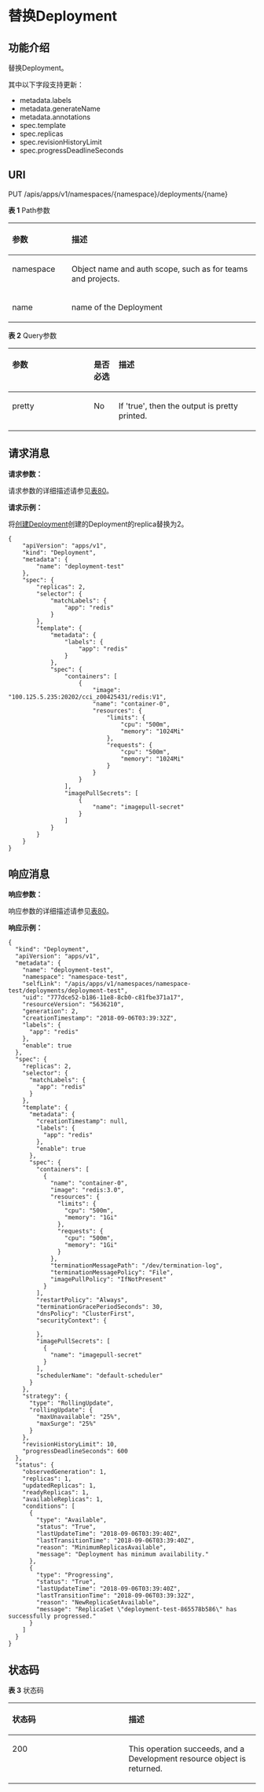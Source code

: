 # 替换Deployment<a name="cci_02_3024"></a>

## 功能介绍<a name="section172959268501"></a>

替换Deployment。

其中以下字段支持更新：

-   metadata.labels
-   metadata.generateName
-   metadata.annotations
-   spec.template
-   spec.replicas
-   spec.revisionHistoryLimit
-   spec.progressDeadlineSeconds

## URI<a name="section1524832914503"></a>

PUT /apis/apps/v1/namespaces/\{namespace\}/deployments/\{name\}

**表 1**  Path参数

<a name="table1696332124519"></a>
<table><thead align="left"><tr id="row11961332194516"><th class="cellrowborder" valign="top" width="24%" id="mcps1.2.3.1.1"><p id="p396032144518"><a name="p396032144518"></a><a name="p396032144518"></a>参数</p>
</th>
<th class="cellrowborder" valign="top" width="76%" id="mcps1.2.3.1.2"><p id="p18962325454"><a name="p18962325454"></a><a name="p18962325454"></a>描述</p>
</th>
</tr>
</thead>
<tbody><tr id="row9960327457"><td class="cellrowborder" valign="top" width="24%" headers="mcps1.2.3.1.1 "><p id="p1496113214456"><a name="p1496113214456"></a><a name="p1496113214456"></a>namespace</p>
</td>
<td class="cellrowborder" valign="top" width="76%" headers="mcps1.2.3.1.2 "><p id="p141902036155717"><a name="p141902036155717"></a><a name="p141902036155717"></a>Object name and auth scope, such as for teams and projects.</p>
</td>
</tr>
<tr id="row127506310151"><td class="cellrowborder" valign="top" width="24%" headers="mcps1.2.3.1.1 "><p id="p19499173311150"><a name="p19499173311150"></a><a name="p19499173311150"></a>name</p>
</td>
<td class="cellrowborder" valign="top" width="76%" headers="mcps1.2.3.1.2 "><p id="p1499123311158"><a name="p1499123311158"></a><a name="p1499123311158"></a>name of the Deployment</p>
</td>
</tr>
</tbody>
</table>

**表 2**  Query参数

<a name="table14970324122818"></a>
<table><thead align="left"><tr id="row0971162417289"><th class="cellrowborder" valign="top" width="33%" id="mcps1.2.4.1.1"><p id="zh-cn_topic_0079616860_zh-cn_topic_0079614957_p54329699"><a name="zh-cn_topic_0079616860_zh-cn_topic_0079614957_p54329699"></a><a name="zh-cn_topic_0079616860_zh-cn_topic_0079614957_p54329699"></a>参数</p>
</th>
<th class="cellrowborder" valign="top" width="10%" id="mcps1.2.4.1.2"><p id="p6151164282819"><a name="p6151164282819"></a><a name="p6151164282819"></a>是否必选</p>
</th>
<th class="cellrowborder" valign="top" width="56.99999999999999%" id="mcps1.2.4.1.3"><p id="p21518421288"><a name="p21518421288"></a><a name="p21518421288"></a>描述</p>
</th>
</tr>
</thead>
<tbody><tr id="row11971122412819"><td class="cellrowborder" valign="top" width="33%" headers="mcps1.2.4.1.1 "><p id="p1597142412282"><a name="p1597142412282"></a><a name="p1597142412282"></a>pretty</p>
</td>
<td class="cellrowborder" valign="top" width="10%" headers="mcps1.2.4.1.2 "><p id="p497132410288"><a name="p497132410288"></a><a name="p497132410288"></a>No</p>
</td>
<td class="cellrowborder" valign="top" width="56.99999999999999%" headers="mcps1.2.4.1.3 "><p id="p1597132420289"><a name="p1597132420289"></a><a name="p1597132420289"></a>If 'true', then the output is pretty printed.</p>
</td>
</tr>
</tbody>
</table>

## 请求消息<a name="section1244125315509"></a>

**请求参数：**

请求参数的详细描述请参见[表80](数据结构.md#table12862324102610)。

**请求示例：**

将[创建Deployment](创建Deployment.md)创建的Deployment的replica替换为2。

```
{
    "apiVersion": "apps/v1",
    "kind": "Deployment",
    "metadata": {
        "name": "deployment-test"
    },
    "spec": {
        "replicas": 2,
        "selector": {
            "matchLabels": {
                "app": "redis"
            }
        },
        "template": {
            "metadata": {
                "labels": {
                    "app": "redis"
                }
            },
            "spec": {
                "containers": [
                    {
                        "image": "100.125.5.235:20202/cci_z00425431/redis:V1",
                        "name": "container-0",
                        "resources": {
                            "limits": {
                                "cpu": "500m",
                                "memory": "1024Mi"
                            },
                            "requests": {
                                "cpu": "500m",
                                "memory": "1024Mi"
                            }
                        }
                    }
                ],
                "imagePullSecrets": [
                    {
                        "name": "imagepull-secret"
                    }
                ]
            }
        }
    }
}
```

## 响应消息<a name="section59181834162920"></a>

**响应参数：**

响应参数的详细描述请参见[表80](数据结构.md#table12862324102610)。

**响应示例：**

```
{
  "kind": "Deployment",
  "apiVersion": "apps/v1",
  "metadata": {
    "name": "deployment-test",
    "namespace": "namespace-test",
    "selfLink": "/apis/apps/v1/namespaces/namespace-test/deployments/deployment-test",
    "uid": "777dce52-b186-11e8-8cb0-c81fbe371a17",
    "resourceVersion": "5636210",
    "generation": 2,
    "creationTimestamp": "2018-09-06T03:39:32Z",
    "labels": {
      "app": "redis"
    },
    "enable": true
  },
  "spec": {
    "replicas": 2,
    "selector": {
      "matchLabels": {
        "app": "redis"
      }
    },
    "template": {
      "metadata": {
        "creationTimestamp": null,
        "labels": {
          "app": "redis"
        },
        "enable": true
      },
      "spec": {
        "containers": [
          {
            "name": "container-0",
            "image": "redis:3.0",
            "resources": {
              "limits": {
                "cpu": "500m",
                "memory": "1Gi"
              },
              "requests": {
                "cpu": "500m",
                "memory": "1Gi"
              }
            },
            "terminationMessagePath": "/dev/termination-log",
            "terminationMessagePolicy": "File",
            "imagePullPolicy": "IfNotPresent"
          }
        ],
        "restartPolicy": "Always",
        "terminationGracePeriodSeconds": 30,
        "dnsPolicy": "ClusterFirst",
        "securityContext": {

        },
        "imagePullSecrets": [
          {
            "name": "imagepull-secret"
          }
        ],
        "schedulerName": "default-scheduler"
      }
    },
    "strategy": {
      "type": "RollingUpdate",
      "rollingUpdate": {
        "maxUnavailable": "25%",
        "maxSurge": "25%"
      }
    },
    "revisionHistoryLimit": 10,
    "progressDeadlineSeconds": 600
  },
  "status": {
    "observedGeneration": 1,
    "replicas": 1,
    "updatedReplicas": 1,
    "readyReplicas": 1,
    "availableReplicas": 1,
    "conditions": [
      {
        "type": "Available",
        "status": "True",
        "lastUpdateTime": "2018-09-06T03:39:40Z",
        "lastTransitionTime": "2018-09-06T03:39:40Z",
        "reason": "MinimumReplicasAvailable",
        "message": "Deployment has minimum availability."
      },
      {
        "type": "Progressing",
        "status": "True",
        "lastUpdateTime": "2018-09-06T03:39:40Z",
        "lastTransitionTime": "2018-09-06T03:39:32Z",
        "reason": "NewReplicaSetAvailable",
        "message": "ReplicaSet \"deployment-test-865578b586\" has successfully progressed."
      }
    ]
  }
}
```

## 状态码<a name="section18404183601410"></a>

**表 3**  状态码

<a name="table9436536131414"></a>
<table><thead align="left"><tr id="row2436113641415"><th class="cellrowborder" valign="top" width="47%" id="mcps1.2.3.1.1"><p id="p18436193610144"><a name="p18436193610144"></a><a name="p18436193610144"></a>状态码</p>
</th>
<th class="cellrowborder" valign="top" width="53%" id="mcps1.2.3.1.2"><p id="p18436936101411"><a name="p18436936101411"></a><a name="p18436936101411"></a>描述</p>
</th>
</tr>
</thead>
<tbody><tr id="row94361036151419"><td class="cellrowborder" valign="top" width="47%" headers="mcps1.2.3.1.1 "><p id="p44361236161419"><a name="p44361236161419"></a><a name="p44361236161419"></a>200</p>
</td>
<td class="cellrowborder" valign="top" width="53%" headers="mcps1.2.3.1.2 "><p id="p343618369141"><a name="p343618369141"></a><a name="p343618369141"></a>This operation succeeds, and a  Development resource object is returned.</p>
</td>
</tr>
</tbody>
</table>


